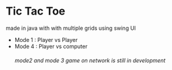 <h1>Tic Tac Toe </h1>
<p>made in java with with multiple grids using swing UI</p>
<ul>
  <li>  Mode 1 : Player vs Player </li>
  <li> Mode 4 :  Player vs computer</li>
  <h6>
  mode2 and mode 3 game on network is still in development
  </h6>
  
  </ul>
